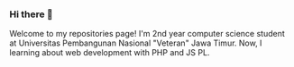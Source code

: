 ### Hi there 👋

Welcome to my repositories page! I'm 2nd year computer science student at Universitas Pembangunan Nasional "Veteran" Jawa Timur. Now, I learning about web development with PHP and JS PL.

<!--
**thisham/thisham** is a ✨ _special_ ✨ repository because its `README.md` (this file) appears on your GitHub profile.

Here are some ideas to get you started:

- 🔭 I’m currently working on ...
- 🌱 I’m currently learning ...
- 👯 I’m looking to collaborate on ...
- 🤔 I’m looking for help with ...
- 💬 Ask me about ...
- 📫 How to reach me: ...
- 😄 Pronouns: ...
- ⚡ Fun fact: ...
-->
